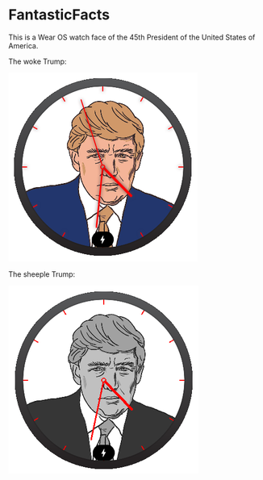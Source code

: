 # FantasticFacts
This is a Wear OS watch face of the 45th President of the United States of America.

The woke Trump:

![Woke Trump](Woke-Trump.png)

The sheeple Trump:

![Sheeple Trump](Sheeple-Trump.png)

